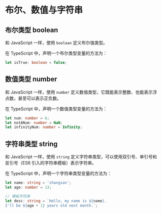 # 布尔、数值与字符串

## 布尔类型 boolean

和 JavaScript 一样，使用 `boolean` 定义布尔值类型。

在 TypeScript 中，声明一个布尔类型变量的方法为：

```typescript
let isTrue: boolean = false;
```

## 数值类型 number

和 JavaScript 一样，使用 `number` 定义数值类型，它既能表示整数、也能表示浮点数，甚至可以表示正负数。

在 TypeScript 中，声明一个数值类型变量的方法为：

```typescript
let num: number = 6;
let notANum: number = NaN;
let infinityNum: number = Infinity;
```

## 字符串类型 string

和 JavaScript 一样，使用 `string` 定义字符串类型，可以使用双引号、单引号和反引号（ES6 引入的字符串模板）表示字符串。

在 TypeScript 中，声明一个字符串类型变量的方法为：

```typescript
let name: string = 'zhangsan';
let age: number = 13;

// 模板字符串
let desc: string = `Hello, my name is ${name}.
I'll be ${age + 1} years old next month.`;
```


